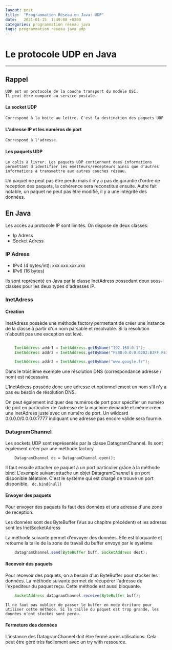 ```yaml
---
layout: post
title:  "Programmation Réseau en Java: UDP"
date:   2021-01-15  1:49:08 +0200
categories: programmation réseau java
tags: programmation réseau java udp
---
```


# Le protocole UDP en Java
----------------

## Rappel

    UDP est un protocole de la couche transport du modèle OSI.
    Il peut être comparé au service postale.

#### La socket UDP
    Correspond à la boite au lettre. C'est la destination des paquets UDP

#### L'adresse IP et les numéros de port
    Correspond à l'adresse.
#### Les paquets UDP
    Le colis à livrer. Les paquets UDP contiennent dees informations permettant d'identifier les émetteurs/récepteurs ainsi que d'autres informations à transmettre aux autres couches réseau.


Un paquet ne peut pas être perdu mais il n'y a pas de garantie d'ordre de reception des paquets, la cohérence sera reconstitué ensuite. Autre fait notable, un paquet ne peut pas être modifié, il y a une intégrité des données.

## En Java 

Les accès au protocole IP sont limités.
On dispose de deux classes: 
- Ip Adress
- Socket Adress

### IP Adress

- IPv4 (4 bytes/int): xxx.xxx.xxx.xxx
- IPv6 (16 bytes)

Ils sont représenté en Java par la classe InetAdress possedant deux sous-classes pour les deux types d'adresses IP. 

### InetAdress

#### Création
InetAdress possède une méthode factory permettant de créer une instance de la classe à partir d'un nom parsable et résolvable. Si la résolution n'aboutit pas une exception est levé.

```Java

    InetAddress addr1 = InetAddress.getByName("192.168.0.1");
    InetAddress addr2 = InetAddress.getByName("FE80:0:0:0:0202:B3FF:FE1E:8329");

    InetAddress addr3 = InetAddress.getByName("www.google.fr");
```

Dans le troisième exemple une résolution DNS (correspondance adresse / nom) est nécessaire.

L'InetAdress possède donc une adresse et optionnellement un nom s'il n'y a pas eu besoin de résolution DNS.

On peut également indiquer des numéros de port pour spécifier un numéro de port en particulier de l'adresse de la machine demandé et même créer une InetAdress juste avec un numéro de port. 
    Un wildcard 0.0.0.0/0.0.0.0:7777 indiquant une adresse pas encore valide sera fournie.

### DatagramChannel
Les sockets UDP sont représentés par la classe DatagramChannel. Ils sont également créer par une méthode factory
```
    DatagramChannel dc = DatagramChannel.open();
```
Il faut ensuite attacher ce paquet à un port particulier grâce à la méthode bind.
L'exemple suivant attache un objet DatagramChannel à un port disponible aléatoire. C'est le système qui est chargé de trouvé un port disponible.
`` dc.bind(null)``

#### Envoyer des paquets

Pour envoyer des paquets ils faut des données et une adresse d'une zone de reception.

Les données sont des ByteBuffer (Vus au chapitre précédent) et les adresss sont les InetSocketAdress

La méthode suivante permet d'envoyer des  données. Elle est bloquante et retourne la taille de la zone de travail du buffer envoyé par le système 
```Java
    datagramChannel.send(ByteBuffer buff, SocketAddress dest);
```

#### Recevoir des paquets
Pour recevoir des paquets, on a besoin d'un ByteBuffer pour stocker les données. La méthode suivante permet de récupérer l'adresse de l'expediteur du paquet reçu. Cette méthode est aussi bloquante.

```Java
    SocketAddress datagramChannel.receive(ByteBuffer buff);
```

    Il ne faut pas oublier de passer le buffer en mode écriture pour utiliser cette méthode. Si la taille du paquet est trop grande, les données n'ont stockés sont perdu.

#### Fermeture des données

L'instance des DatagramChannel doit être fermé après utilisations. Cela peut être géré très facilement avec un try with ressource.  